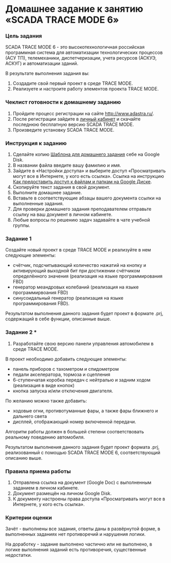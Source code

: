 # Домашнее задание к занятию «SCADA TRACE MODE 6»

### Цель задания

SCADA TRACE MODE 6 - это высокотехнологичная российская программная система для автоматизации технологических процессов (АСУ ТП), телемеханики, диспетчеризации, учета ресурсов (АСКУЭ, АСКУГ) и автоматизации зданий.

В результате выполнения задания вы:

1. Создадите свой первый проект в среде TRACE MODE.
2. Реализуете и настроите работу элементов проекта TRACE MODE.

### Чеклист готовности к домашнему заданию

1. Пройдите процесс регистрации на сайте http://www.adastra.ru/.
2. После регистрации зайдите в [личный кабинет](https://my.adastra.ru/ps/cservice) и скачайте последнюю бесплатную версию SCADA TRACE MODE.
3. Произведите установку SCADA TRACE MODE.

### Инструкция к заданию

1. Сделайте копию [Шаблона для домашнего задания](https://docs.google.com/document/d/1v6LHu8tRz5qdFerGSb_ph43JRca-5uZXmrnp8oyPCoY/edit?usp=sharing) себе на Google Disk.
2. В названии файла введите вашу фамилию и имя.
3. Зайдите в «Настройки доступа» и выберите доступ «Просматривать могут все в Интернете, у кого есть ссылка». Ссылка на инструкцию [Как предоставить доступ к файлам и папкам на Google Диске](https://support.google.com/docs/answer/2494822?hl=ru&co=GENIE.Platform%3DDesktop).
4. Скопируйте текст задания в свой документ.
5. Выполните домашнее задание.
6. Вставьте в соответствующие абзацы вашего документа ссылки на выполненные задания.
7. Для проверки домашнего задания преподавателем отправьте ссылку на ваш документ в личном кабинете.
8. Любые вопросы по решению задач задавайте в чате учебной группы.

### Задание 1

Создайте новый проект в среде TRACE MODE и реализуйте в нем следующие элементы:
- счётчик, подсчитывающий количество нажатий на кнопку и активирующий выходной бит при достижении счётчиком определённого значения (реализация на языке программирования FBD)
- генератор меандровых колебаний (реализация на языке программирвоания FBD)
- синусоидальный генератор (реализация на языке программирования FBD).

Результатом выполнения данного задания будет проект в формате .prj, содержащий в себе функции, описанные выше.


### Задание 2 *

1. Разработайте свою версию панели управления автомобилем в среде TRACE MODE. 

В проект необходимо добавить следующие элементы:
- панель приборов с тахометром и спидометром
- педали акселератора, тормоза и сцепления
- 6-ступенчатая коробка передач с нейтралью и задним ходом (реализация в виде кнопок)
- кнопка запуска и/или отключения двигателя.

По желанию можно также добавить:
- ходовые огни, противотуманные фары, а также фары ближнего и дальнего света
- дисплей, отображающий номер включенной передачи.

Алгоритм работы должен в большей степени соответствовать реальному поведению автомобиля.

Результатом выполнения данного задания будет проект формата .prj, реализованный с помощью SCADA TRACE MODE 6, соответствующий описанию выше.


### Правила приема работы

1. Отправлена ссылка на документ (Google Doc) с выполненным заданием в личном кабинете.
2. Документ размещён на личном Google Disk.
3. К документу настроены права доступа «Просматривать могут все в Интернете, у кого есть ссылка».

### Критерии оценки

Зачёт - выполнены все задания, ответы даны в развёрнутой форме, в выполненных заданиях нет противоречий и нарушения логики.

На доработку - задание выполнено частично или не выполнено, в логике выполнения заданий есть противоречия, существенные недостатки.
